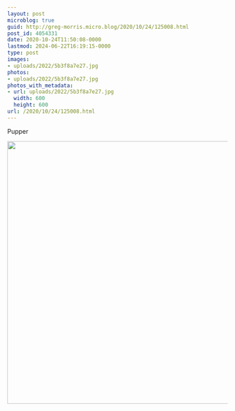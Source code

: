 ```yaml
---
layout: post
microblog: true
guid: http://greg-morris.micro.blog/2020/10/24/125008.html
post_id: 4054331
date: 2020-10-24T11:50:08-0000
lastmod: 2024-06-22T16:19:15-0000
type: post
images:
- uploads/2022/5b3f8a7e27.jpg
photos:
- uploads/2022/5b3f8a7e27.jpg
photos_with_metadata:
- url: uploads/2022/5b3f8a7e27.jpg
  width: 600
  height: 600
url: /2020/10/24/125008.html
---
```

Pupper

<img src="uploads/2022/5b3f8a7e27.jpg" width="600" height="600" alt="">
